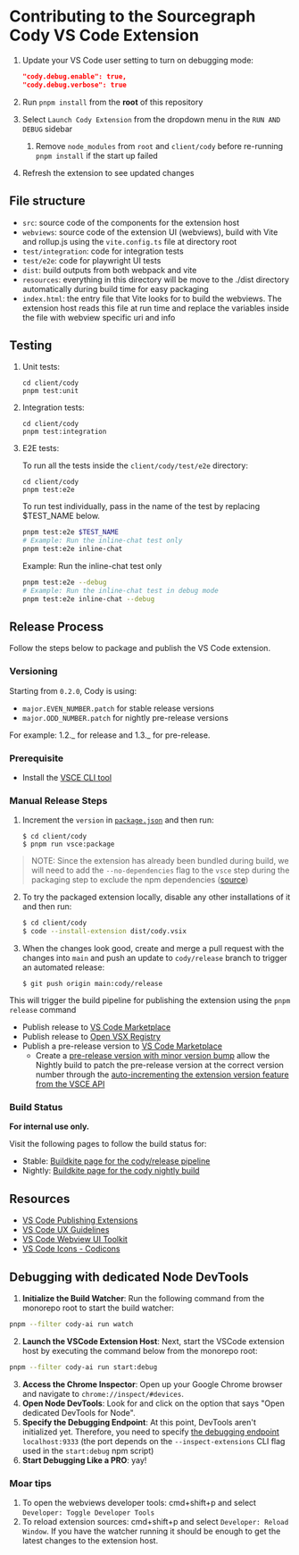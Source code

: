 # Contributing to the Sourcegraph Cody VS Code Extension

1. Update your VS Code user setting to turn on debugging mode:

   ```json
   "cody.debug.enable": true,
   "cody.debug.verbose": true
   ```

2. Run `pnpm install` from the **root** of this repository
3. Select `Launch Cody Extension` from the dropdown menu in the `RUN AND DEBUG` sidebar
   1. Remove `node_modules` from `root` and `client/cody` before re-running `pnpm install` if the start up failed
4. Refresh the extension to see updated changes

## File structure

- `src`: source code of the components for the extension
  host
- `webviews`: source code of the extension UI (webviews),
  build with Vite and rollup.js using the `vite.config.ts` file at directory
  root
- `test/integration`: code for integration tests
- `test/e2e`: code for playwright UI tests
- `dist`: build outputs from both webpack and vite
- `resources`: everything in this directory will be move to
  the ./dist directory automatically during build time for easy packaging
- `index.html`: the entry file that Vite looks for to build
  the webviews. The extension host reads this file at run time and replace
  the variables inside the file with webview specific uri and info

## Testing

1. Unit tests:

   ```shell
   cd client/cody
   pnpm test:unit
   ```

2. Integration tests:

   ```shell
   cd client/cody
   pnpm test:integration
   ```

3. E2E tests:

   To run all the tests inside the `client/cody/test/e2e` directory:

   ```shell
   cd client/cody
   pnpm test:e2e
   ```

   To run test individually, pass in the name of the test by replacing $TEST_NAME below.

   ```sh
   pnpm test:e2e $TEST_NAME
   # Example: Run the inline-chat test only
   pnpm test:e2e inline-chat
   ```

   Example: Run the inline-chat test only

   ```sh
   pnpm test:e2e --debug
   # Example: Run the inline-chat test in debug mode
   pnpm test:e2e inline-chat --debug
   ```

## Release Process

Follow the steps below to package and publish the VS Code extension.

### Versioning

Starting from `0.2.0`, Cody is using:

- `major.EVEN_NUMBER.patch` for stable release versions
- `major.ODD_NUMBER.patch` for nightly pre-release versions

For example: 1.2._ for release and 1.3._ for pre-release.

### Prerequisite

- Install the [VSCE CLI tool](https://code.visualstudio.com/api/working-with-extensions/publishing-extension#vsce)

### Manual Release Steps

1. Increment the `version` in [`package.json`](package.json) and then run:

   ```shell
   $ cd client/cody
   $ pnpm run vsce:package
   ```

> NOTE: Since the extension has already been bundled during build, we will need to add the `--no-dependencies` flag to the `vsce` step during the packaging step to exclude the npm dependencies ([source](https://github.com/microsoft/vscode-vsce/issues/421#issuecomment-1038911725))

2. To try the packaged extension locally, disable any other installations of it and then run:

   ```sh
   $ cd client/cody
   $ code --install-extension dist/cody.vsix
   ```

3. When the changes look good, create and merge a pull request with the changes into `main` and push an update to `cody/release` branch to trigger an automated release:

   ```shell
   $ git push origin main:cody/release
   ```

This will trigger the build pipeline for publishing the extension using the `pnpm release` command

- Publish release to [VS Code Marketplace](https://marketplace.visualstudio.com/items?itemName=sourcegraph.cody-ai)
- Publish release to [Open VSX Registry](https://open-vsx.org/extension/sourcegraph/cody-ai)
- Publish a pre-release version to [VS Code Marketplace](https://marketplace.visualstudio.com/items?itemName=sourcegraph.cody-ai)
  - Create a [pre-release version with minor version bump](https://code.visualstudio.com/api/working-with-extensions/publishing-extension#prerelease-extensions) allow the Nightly build to patch the pre-release version at the correct version number through the [auto-incrementing the extension version feature from the VSCE API](https://code.visualstudio.com/api/working-with-extensions/publishing-extension#autoincrementing-the-extension-version)

### Build Status

**For internal use only.**

Visit the following pages to follow the build status for:

- Stable: [Buildkite page for the cody/release pipeline](https://buildkite.com/sourcegraph/sourcegraph/builds?branch=cody%2Frelease)
- Nightly: [Buildkite page for the cody nightly build](https://buildkite.com/sourcegraph/sourcegraph/settings/schedules/337676ef-c8a3-4977-a0d9-7990cb0916d0)

## Resources

- [VS Code Publishing Extensions](https://code.visualstudio.com/api/working-with-extensions/publishing-extension)
- [VS Code UX Guidelines](https://code.visualstudio.com/api/ux-guidelines/webviews)
- [VS Code Webview UI Toolkit](https://microsoft.github.io/vscode-webview-ui-toolkit)
- [VS Code Icons - Codicons](https://microsoft.github.io/vscode-codicons/dist/codicon.html)

## Debugging with dedicated Node DevTools

1. **Initialize the Build Watcher**: Run the following command from the monorepo root to start the build watcher:

```sh
pnpm --filter cody-ai run watch
```

2. **Launch the VSCode Extension Host**: Next, start the VSCode extension host by executing the command below from the monorepo root:

```sh
pnpm --filter cody-ai run start:debug
```

3. **Access the Chrome Inspector**: Open up your Google Chrome browser and navigate to `chrome://inspect/#devices`.
4. **Open Node DevTools**: Look for and click on the option that says "Open dedicated DevTools for Node".
5. **Specify the Debugging Endpoint**: At this point, DevTools aren't initialized yet. Therefore, you need to specify [the debugging endpoint](https://nodejs.org/en/docs/inspector/) `localhost:9333` (the port depends on the `--inspect-extensions` CLI flag used in the `start:debug` npm script)
6. **Start Debugging Like a PRO**: yay!

### Moar tips

1. To open the webviews developer tools: cmd+shift+p and select `Developer: Toggle Developer Tools`
2. To reload extension sources: cmd+shift+p and select `Developer: Reload Window`. If you have the watcher running it should be enough to get the latest changes to the extension host.
